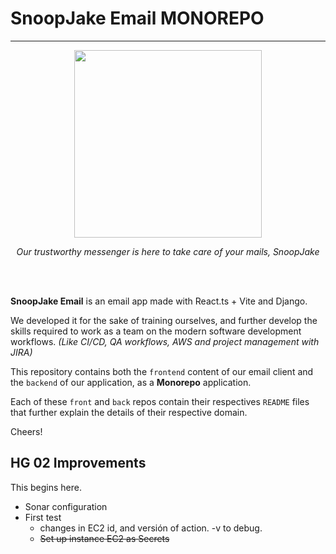 # SnoopJake Email MONOREPO
---
<p align="center">
<img src="https://github.com/Tech-Fellows-SnoopJake/EmailServer/assets/49454068/b2438f2d-fa21-405e-94ed-c5e25c4140ea"  width="300" height="300" />
</p>
<p align="center"><i>Our trustworthy messenger is here to take care of your mails, SnoopJake</i></p>
<br>
<br>

**SnoopJake Email** is an email app made with React.ts + Vite and Django. 

We developed it for the sake of training ourselves, and further develop the skills required to work as a team on the modern software development workflows. 
_(Like CI/CD, QA workflows, AWS and project management with JIRA)_

This repository contains both the `frontend` content of our email client and the `backend` of our application, as a **Monorepo** application.

Each of these `front` and `back` repos contain their respectives ``README`` files that further explain the details of their respective domain.

Cheers!

## HG 02 Improvements

This begins here. 
- Sonar configuration
- First test
  - changes in EC2 id, and versión of action. -v to debug.
  - ~~Set up instance EC2 as Secrets~~